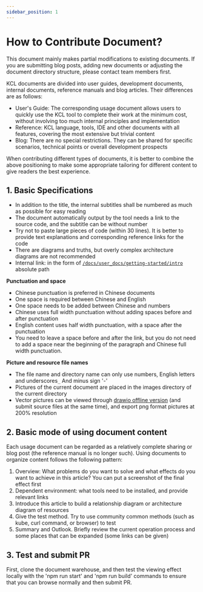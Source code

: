 ```yaml
---
sidebar_position: 1
---
```


# How to Contribute Document?

This document mainly makes partial modifications to existing documents. If you are submitting blog posts, adding new documents or adjusting the document directory structure, please contact team members first.

KCL documents are divided into user guides, development documents, internal documents, reference manuals and blog articles. Their differences are as follows:

- User's Guide: The corresponding usage document allows users to quickly use the KCL tool to complete their work at the minimum cost, without involving too much internal principles and implementation
- Reference: KCL language, tools, IDE and other documents with all features, covering the most extensive but trivial content
- Blog: There are no special restrictions. They can be shared for specific scenarios, technical points or overall development prospects

When contributing different types of documents, it is better to combine the above positioning to make some appropriate tailoring for different content to give readers the best experience.

## 1. Basic Specifications

- In addition to the title, the internal subtitles shall be numbered as much as possible for easy reading
- The document automatically output by the tool needs a link to the source code, and the subtitle can be without number
- Try not to paste large pieces of code (within 30 lines). It is better to provide text explanations and corresponding reference links for the code
- There are diagrams and truths, but overly complex architecture diagrams are not recommended
- Internal link: in the form of [`/docs/user_docs/getting-started/intro`](/docs/user_docs/getting-started/intro) absolute path

**Punctuation and space**

- Chinese punctuation is preferred in Chinese documents
- One space is required between Chinese and English
- One space needs to be added between Chinese and numbers
- Chinese uses full width punctuation without adding spaces before and after punctuation
- English content uses half width punctuation, with a space after the punctuation
- You need to leave a space before and after the link, but you do not need to add a space near the beginning of the paragraph and Chinese full width punctuation.

**Picture and resource file names**

- The file name and directory name can only use numbers, English letters and underscores`_` And minus sign '-'
- Pictures of the current document are placed in the images directory of the current directory
- Vector pictures can be viewed through [drawio offline version](https://github.com/jgraph/drawio-desktop/releases) (and submit source files at the same time), and export png format pictures at 200% resolution
  
## 2. Basic mode of using document content

Each usage document can be regarded as a relatively complete sharing or blog post (the reference manual is no longer such). Using documents to organize content follows the following pattern:

1. Overview: What problems do you want to solve and what effects do you want to achieve in this article? You can put a screenshot of the final effect first
2. Dependent environment: what tools need to be installed, and provide relevant links
3. Introduce this article to build a relationship diagram or architecture diagram of resources
4. Give the test method. Try to use community common methods (such as kube, curl command, or browser) to test
5. Summary and Outlook. Briefly review the current operation process and some places that can be expanded (some links can be given)

## 3. Test and submit PR

First, clone the document warehouse, and then test the viewing effect locally with the 'npm run start' and 'npm run build' commands to ensure that you can browse normally and then submit PR.

